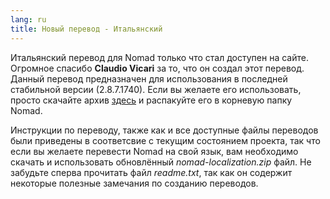 ```yaml
---
lang: ru
title: Новый перевод - Итальянский
---
```

Итальянский перевод для Nomad только что стал доступен на сайте. Огромное спасибо **Claudio Vicari** за то, что он создал этот перевод. Данный перевод предназначен для использования в последней стабильной версии (2.8.7.1740). Eсли вы желаете его использовать, просто скачайте архив [здесь](/ru/downloads) и распакуйте его в корневую папку Nomad.

Инструкции по переводу, также как и все доступные файлы переводов были приведены в соответсвие с текущим состоянием проекта, так что если вы желаете перевести Nomad на свой язык, вам необходимо скачать и использовать обновлённый *nomad-localization.zip* файл. Не забудьте сперва прочитать файл *readme.txt*, так как он содержит некоторые полезные замечания по созданию переводов.

